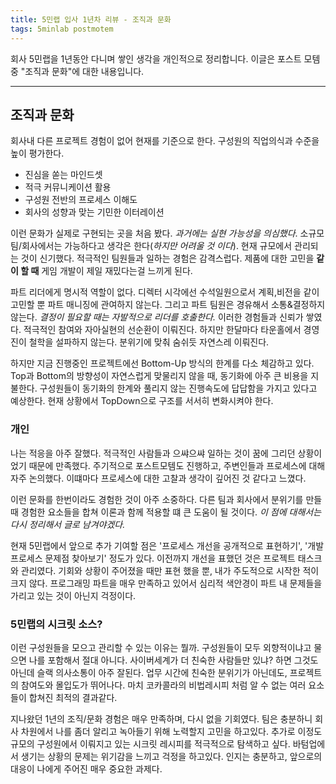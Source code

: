 ```yaml
---
title: 5민랩 입사 1년차 리뷰 - 조직과 문화
tags: 5minlab postmotem
---
```


 회사 5민랩을 1년동안 다니며 쌓인 생각을 개인적으로 정리합니다. 이글은 포스트 모템 중 "조직과 문화"에 대한 내용입니다.

<!--more-->

--- 

## 조직과 문화
 회사내 다른 프로젝트 경험이 없어 현재를 기준으로 한다. 구성원의 직업의식과 수준을 높이 평가한다.
 - 진심을 쏟는 마인드셋
 - 적극 커뮤니케이션 활용
 - 구성원 전반의 프로세스 이해도
 - 회사의 성향과 맞는 기민한 이터레이션
 
 이런 문화가 실제로 구현되는 곳을 처음 봤다. *과거에는 실현 가능성을 의심했다*. 소규모 팀/회사에서는 가능하다고 생각은 한다(_하지만 어려울 것 이다_). 현재 규모에서 관리되는 것이 신기했다. 적극적인 팀원들과 일하는 경험은 감격스럽다. 제품에 대한 고민을 **같이 할 때** 게임 개발이 제일 재밌다는걸 느끼게 된다. 
 
 파트 리더에게 명시적 역할이 없다. 디렉터 시각에선 수석일원으로서 계획,비전을 같이 고민할 뿐 파트 매니징에 관여하지 않는다. 그리고 파트 팀원은 경유해서 소통&결정하지 않는다. _결정이 필요할 때는 자발적으로 리더를 호출한다._ 이러한 경험들과 신뢰가 쌓였다. 적극적인 참여와 자아실현의 선순환이 이뤄진다. 하지만 한달마다 타운홀에서 경영진이 철학을 설파하지 않는다. 분위기에 맞춰 숨쉬듯 자연스레 이뤄진다. 

 하지만 지금 진행중인 프로젝트에선 Bottom-Up 방식의 한계를 다소 체감하고 있다. Top과 Bottom의 방향성이 자연스럽게 맞물리지 않을 때, 동기화에 아주 큰 비용을 지불한다. 구성원들이 동기화의 한계와 풀리지 않는 진행속도에 답답함을 가지고 있다고 예상한다. 현재 상황에서 TopDown으로 구조를 서서히 변화시켜야 한다.

### 개인 
 나는 적응을 아주 잘했다. 적극적인 사람들과 으쌰으쌰 일하는 것이 꿈에 그리던 상황이었기 때문에 만족했다. 주기적으로 포스트모템도 진행하고, 주변인들과 프로세스에 대해 자주 논의했다. 이떄마다 프로세스에 대한 고찰과 생각이 깊어진 것 같다고 느꼈다. 

 이런 문화를 한번이라도 경험한 것이 아주 소중하다. 다른 팀과 회사에서 분위기를 만들때 경험한 요소들을 합쳐 이론과 함께 적용할 떄 큰 도움이 될 것이다. *이 점에 대해서는 다시 정리해서 글로 남겨야겠다.*

 현재 5민랩에서 앞으로 추가 기여할 점은 '프로세스 개선을 공개적으로 표현하기', '개발 프로세스 문제점 찾아보기' 정도가 있다. 이전까지 개선을 표했던 것은 프로젝트 태스크와 관리였다. 기회와 상황이 주어졌을 때만 표현 했을 뿐, 내가 주도적으로 시작한 적이 크지 않다. 프로그래밍 파트을 매우 만족하고 있어서 심리적 색안경이 파트 내 문제들을 가리고 있는 것이 아닌지 걱정이다.

### 5민랩의 시크릿 소스?
 이런 구성원들을 모으고 관리할 수 있는 이유는 뭘까. 구성원들이 모두 외향적이냐고 물으면 나를 포함해서 절대 아니다. 사이버세계가 더 친숙한 사람들만 있냐? 하면 그것도 아닌데 슬랙 의사소통이 아주 잘된다. 업무 시간에 친숙한 분위기가 아닌데도, 프로젝트의 참여도와 몰입도가 뛰어나다. 마치 코카콜라의 비법레시피 처럼 알 수 없는 여러 요소들이 합쳐진 최적의 결과같다.

 지나왔던 1년의 조직/문화 경험은 매우 만족하며, 다시 없을 기회였다. 팀은 충분하니 회사 차원에서 나를 좀더 알리고 녹아들기 위해 노력할지 고민을 하고있다. 추가로 이정도 규모의 구성원에서 이뤄지고 있는 시크릿 레시피를 적극적으로 탐색하고 싶다. 바텀업에서 생기는 상황의 문제는 위기감을 느끼고 걱정을 하고있다. 인지는 충분하고, 앞으로의 대응이 나에게 주어진 매우 중요한 과제다.